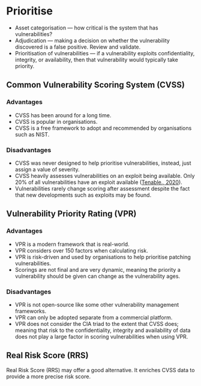 # Prioritise

* Asset categorisation — how critical is the system that has vulnerabilities?
* Adjudication — making a decision on whether the vulnerability discovered is a false positive. Review and validate.
* Prioritisation of vulnerabilities — if a vulnerability exploits confidentiality, integrity, or availability, then
that vulnerability would typically take priority.

## Common Vulnerability Scoring System (CVSS)

### Advantages

* CVSS has been around for a long time.
* CVSS is popular in organisations.
* CVSS is a free framework to adopt and recommended by organisations such as NIST.

### Disadvantages

* CVSS was never designed to help prioritise vulnerabilities, instead, just assign a value of severity.
* CVSS heavily assesses vulnerabilities on an exploit being available. Only 20% of all vulnerabilities have 
an exploit available ([Tenable., 2020](https://www.tenable.com/research)).
* Vulnerabilities rarely change scoring after assessment despite the fact that new developments such as exploits 
may be found.

## Vulnerability Priority Rating (VPR)

### Advantages

* VPR is a modern framework that is real-world.
* VPR considers over 150 factors when calculating risk.
* VPR is risk-driven and used by organisations to help prioritise patching vulnerabilities.
* Scorings are not final and are very dynamic, meaning the priority a vulnerability should be given can change as the 
vulnerability ages.

### Disadvantages

* VPR is not open-source like some other vulnerability management frameworks.
* VPR can only be adopted separate from a commercial platform.
* VPR does not consider the CIA triad to the extent that CVSS does; meaning that risk to the confidentiality, integrity 
and availability of data does not play a large factor in scoring vulnerabilities when using VPR.

## Real Risk Score (RRS)

Real Risk Score (RRS) may offer a good alternative. It enriches CVSS data to provide a more precise risk score. 
